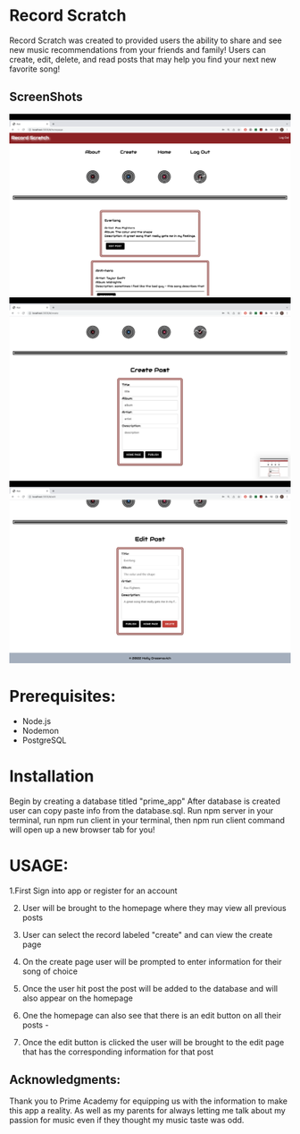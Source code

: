 
# Record Scratch 
Record Scratch was created to provided users the ability to share and see new music recommendations from your friends and family! Users can create, edit, delete, and read posts that may help you find your next new favorite song! 

## ScreenShots
![HomePage](public/homepage.png)
![Create](public/create.png)
![Edit](public/edit.png)




# Prerequisites: 
- Node.js 
- Nodemon 
- PostgreSQL

# Installation 
Begin by creating a database titled "prime_app" After database is created user can copy paste info from the database.sql.  Run npm  server in your terminal, run npm run client in your terminal, then npm run client command will open up a new browser tab for you!

# USAGE:

1.First Sign into app or register for an account 

2. User will be brought to the homepage where they may view all previous posts 

3. User can select the record labeled "create" and can view the create page

4. On the  create page user will be prompted to enter information for their song of choice 


5. Once the user hit post the post will be added to the database and will also appear on the homepage 

6. One the homepage can also see that there is an edit button on all their posts - 

7. Once the edit button is clicked the user will be brought to the edit page that has the corresponding information for that post 




## Acknowledgments:

Thank you to Prime Academy for equipping us with the information to make this app a reality. As well as my parents for always letting me talk about my passion for music even if they thought my music taste was odd.


